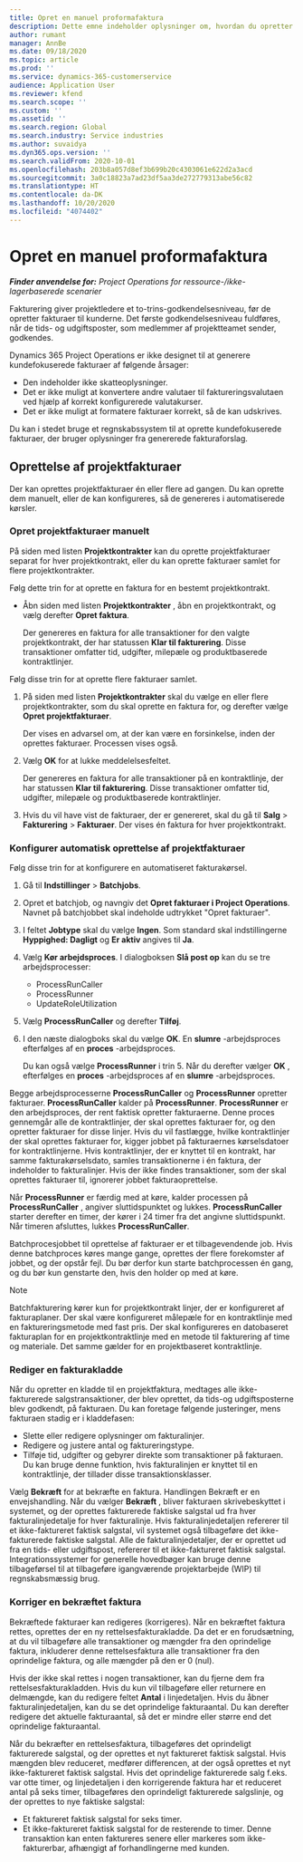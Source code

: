 ```yaml
---
title: Opret en manuel proformafaktura
description: Dette emne indeholder oplysninger om, hvordan du opretter en proformafaktura.
author: rumant
manager: AnnBe
ms.date: 09/18/2020
ms.topic: article
ms.prod: ''
ms.service: dynamics-365-customerservice
audience: Application User
ms.reviewer: kfend
ms.search.scope: ''
ms.custom: ''
ms.assetid: ''
ms.search.region: Global
ms.search.industry: Service industries
ms.author: suvaidya
ms.dyn365.ops.version: ''
ms.search.validFrom: 2020-10-01
ms.openlocfilehash: 203b8a057d8ef3b699b20c4303061e622d2a3acd
ms.sourcegitcommit: 3a0c18823a7ad23df5aa3de272779313abe56c82
ms.translationtype: HT
ms.contentlocale: da-DK
ms.lasthandoff: 10/20/2020
ms.locfileid: "4074402"
---
```

# <a name="create-a-manual-proforma-invoice"></a>Opret en manuel proformafaktura

_**Finder anvendelse for:** Project Operations for ressource-/ikke-lagerbaserede scenarier_

Fakturering giver projektledere et to-trins-godkendelsesniveau, før de opretter fakturaer til kunderne. Det første godkendelsesniveau fuldføres, når de tids- og udgiftsposter, som medlemmer af projektteamet sender, godkendes.

Dynamics 365 Project Operations er ikke designet til at generere kundefokuserede fakturaer af følgende årsager:

- Den indeholder ikke skatteoplysninger.
- Det er ikke muligt at konvertere andre valutaer til faktureringsvalutaen ved hjælp af korrekt konfigurerede valutakurser.
- Det er ikke muligt at formatere fakturaer korrekt, så de kan udskrives.

Du kan i stedet bruge et regnskabssystem til at oprette kundefokuserede fakturaer, der bruger oplysninger fra genererede fakturaforslag.

## <a name="creating-project-invoices"></a>Oprettelse af projektfakturaer

Der kan oprettes projektfakturaer én eller flere ad gangen. Du kan oprette dem manuelt, eller de kan konfigureres, så de genereres i automatiserede kørsler.

### <a name="manually-create-project-invoices"></a>Opret projektfakturaer manuelt 

På siden med listen **Projektkontrakter** kan du oprette projektfakturaer separat for hver projektkontrakt, eller du kan oprette fakturaer samlet for flere projektkontrakter.

Følg dette trin for at oprette en faktura for en bestemt projektkontrakt.

- Åbn siden med listen **Projektkontrakter** , åbn en projektkontrakt, og vælg derefter **Opret faktura**.

    Der genereres en faktura for alle transaktioner for den valgte projektkontrakt, der har statussen **Klar til fakturering**. Disse transaktioner omfatter tid, udgifter, milepæle og produktbaserede kontraktlinjer.

Følg disse trin for at oprette flere fakturaer samlet.

1. På siden med listen **Projektkontrakter** skal du vælge en eller flere projektkontrakter, som du skal oprette en faktura for, og derefter vælge **Opret projektfakturaer**.

    Der vises en advarsel om, at der kan være en forsinkelse, inden der oprettes fakturaer. Processen vises også.

2. Vælg **OK** for at lukke meddelelsesfeltet.

    Der genereres en faktura for alle transaktioner på en kontraktlinje, der har statussen **Klar til fakturering**. Disse transaktioner omfatter tid, udgifter, milepæle og produktbaserede kontraktlinjer.

3. Hvis du vil have vist de fakturaer, der er genereret, skal du gå til **Salg** \> **Fakturering** \> **Fakturaer**. Der vises én faktura for hver projektkontrakt.

### <a name="set-up-automated-creation-of-project-invoices"></a>Konfigurer automatisk oprettelse af projektfakturaer 

Følg disse trin for at konfigurere en automatiseret fakturakørsel.

1. Gå til **Indstillinger** \> **Batchjobs**.
2. Opret et batchjob, og navngiv det **Opret fakturaer i Project Operations**. Navnet på batchjobbet skal indeholde udtrykket "Opret fakturaer".
3. I feltet **Jobtype** skal du vælge **Ingen**. Som standard skal indstillingerne **Hyppighed: Dagligt** og **Er aktiv** angives til **Ja**.
4. Vælg **Kør arbejdsproces**. I dialogboksen **Slå post op** kan du se tre arbejdsprocesser:

    - ProcessRunCaller
    - ProcessRunner
    - UpdateRoleUtilization

5. Vælg **ProcessRunCaller** og derefter **Tilføj**.
6. I den næste dialogboks skal du vælge **OK**. En **slumre** -arbejdsproces efterfølges af en **proces** -arbejdsproces.

    Du kan også vælge **ProcessRunner** i trin 5. Når du derefter vælger **OK** , efterfølges en **proces** -arbejdsproces af en **slumre** -arbejdsproces.

Begge arbejdsprocesserne **ProcessRunCaller** og **ProcessRunner** opretter fakturaer. **ProcessRunCaller** kalder på **ProcessRunner**. **ProcessRunner** er den arbejdsproces, der rent faktisk opretter fakturaerne. Denne proces gennemgår alle de kontraktlinjer, der skal oprettes fakturaer for, og den opretter fakturaer for disse linjer. Hvis du vil fastlægge, hvilke kontraktlinjer der skal oprettes fakturaer for, kigger jobbet på fakturaernes kørselsdatoer for kontraktlinjerne. Hvis kontraktlinjer, der er knyttet til en kontrakt, har samme fakturakørselsdato, samles transaktionerne i én faktura, der indeholder to fakturalinjer. Hvis der ikke findes transaktioner, som der skal oprettes fakturaer til, ignorerer jobbet fakturaoprettelse.

Når **ProcessRunner** er færdig med at køre, kalder processen på **ProcessRunCaller** , angiver sluttidspunktet og lukkes. **ProcessRunCaller** starter derefter en timer, der kører i 24 timer fra det angivne sluttidspunkt. Når timeren afsluttes, lukkes **ProcessRunCaller**.

Batchprocesjobbet til oprettelse af fakturaer er et tilbagevendende job. Hvis denne batchproces køres mange gange, oprettes der flere forekomster af jobbet, og der opstår fejl. Du bør derfor kun starte batchprocessen én gang, og du bør kun genstarte den, hvis den holder op med at køre.

> [!NOTE]
> Batchfakturering kører kun for projektkontrakt linjer, der er konfigureret af fakturaplaner. Der skal være konfigureret målepæle for en kontraktlinje med en faktureringsmetode med fast pris. Der skal konfigureres en datobaseret fakturaplan for en projektkontraktlinje med en metode til fakturering af time og materiale. Det samme gælder for en projektbaseret kontraktlinje.      
 
### <a name="edit-a-draft-invoice"></a>Rediger en fakturakladde

Når du opretter en kladde til en projektfaktura, medtages alle ikke-fakturerede salgstransaktioner, der blev oprettet, da tids-og udgiftsposterne blev godkendt, på fakturaen. Du kan foretage følgende justeringer, mens fakturaen stadig er i kladdefasen:

- Slette eller redigere oplysninger om fakturalinjer.
- Redigere og justere antal og faktureringstype.
- Tilføje tid, udgifter og gebyrer direkte som transaktioner på fakturaen. Du kan bruge denne funktion, hvis fakturalinjen er knyttet til en kontraktlinje, der tillader disse transaktionsklasser.

Vælg **Bekræft** for at bekræfte en faktura. Handlingen Bekræft er en envejshandling. Når du vælger **Bekræft** , bliver fakturaen skrivebeskyttet i systemet, og der oprettes fakturerede faktiske salgstal ud fra hver fakturalinjedetalje for hver fakturalinje. Hvis fakturalinjedetaljen refererer til et ikke-faktureret faktisk salgstal, vil systemet også tilbageføre det ikke-fakturerede faktiske salgstal. Alle de fakturalinjedetaljer, der er oprettet ud fra en tids- eller udgiftspost, refererer til et ikke-faktureret faktisk salgstal. Integrationssystemer for generelle hovedbøger kan bruge denne tilbageførsel til at tilbageføre igangværende projektarbejde (WIP) til regnskabsmæssig brug.

### <a name="correct-a-confirmed-invoice"></a>Korriger en bekræftet faktura

Bekræftede fakturaer kan redigeres (korrigeres). Når en bekræftet faktura rettes, oprettes der en ny rettelsesfakturakladde. Da det er en forudsætning, at du vil tilbageføre alle transaktioner og mængder fra den oprindelige faktura, inkluderer denne rettelsesfaktura alle transaktioner fra den oprindelige faktura, og alle mængder på den er 0 (nul).

Hvis der ikke skal rettes i nogen transaktioner, kan du fjerne dem fra rettelsesfakturakladden. Hvis du kun vil tilbageføre eller returnere en delmængde, kan du redigere feltet **Antal** i linjedetaljen. Hvis du åbner fakturalinjedetaljen, kan du se det oprindelige fakturaantal. Du kan derefter redigere det aktuelle fakturaantal, så det er mindre eller større end det oprindelige fakturaantal.

Når du bekræfter en rettelsesfaktura, tilbageføres det oprindeligt fakturerede salgstal, og der oprettes et nyt faktureret faktisk salgstal. Hvis mængden blev reduceret, medfører differencen, at der også oprettes et nyt ikke-faktureret faktisk salgstal. Hvis det oprindelige fakturerede salg f.eks. var otte timer, og linjedetaljen i den korrigerende faktura har et reduceret antal på seks timer, tilbageføres den oprindeligt fakturerede salgslinje, og der oprettes to nye faktiske salgstal:

- Et faktureret faktisk salgstal for seks timer.
- Et ikke-faktureret faktisk salgstal for de resterende to timer. Denne transaktion kan enten faktureres senere eller markeres som ikke-fakturerbar, afhængigt af forhandlingerne med kunden.
